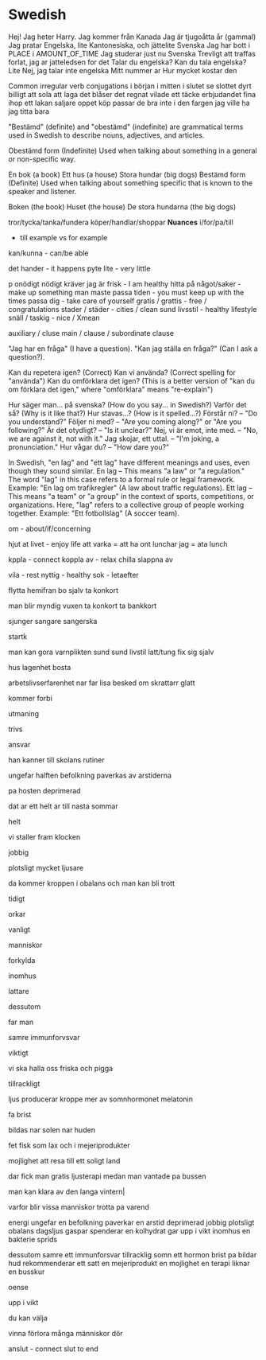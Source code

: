 # Swedish

<!-- TODO: organize -->

Hej!
Jag heter Harry.
Jag kommer från Kanada
Jag är tjugoåtta år (gammal)
Jag pratar Engelska, lite Kantonesiska, och jättelite Svenska
Jag har bott i PLACE i AMOUNT_OF_TIME
Jag studerar just nu Svenska
Trevligt att traffas
forlat, jag ar jatteledsen for det
Talar du engelska?
Kan du tala engelska?
Lite
Nej, jag talar inte engelska
Mitt nummer ar
Hur mycket kostar den

Common irregular verb conjugations
i början
i mitten
i slutet
se slottet
dyrt
billigt
att sola
att laga
det blåser
det regnat
vilade
ett täcke
erbjudandet
fina
ihop
ett lakan
saljare
oppet köp
passar de bra
inte i den fargen
jag ville ha
jag titta bara

"Bestämd" (definite) and "obestämd" (indefinite) are grammatical terms used in Swedish to describe nouns, adjectives, and articles.

Obestämd form (Indefinite)
Used when talking about something in a general or non-specific way.

En bok (a book)
Ett hus (a house)
Stora hundar (big dogs)
Bestämd form (Definite)
Used when talking about something specific that is known to the speaker and listener.

Boken (the book)
Huset (the house)
De stora hundarna (the big dogs)

tror/tycka/tanka/fundera
köper/handlar/shoppar
**Nuances**
i/for/pa/till

- till example vs for example

kan/kunna - can/be able

det hander - it happens
pyte lite - very little

p
onödigt nödigt
kräver
jag är frisk - I am healthy
hitta på något/saker - make up something
man maste passa tiden - you must keep up with the times
passa dig - take care of yourself
gratis / grattis - free / congratulations
stader / städer - cities / clean
sund livsstil - healthy lifestyle
snäll / taskig - nice / Xmean

auxiliary / cluse main / clause / subordinate clause

"Jag har en fråga" (I have a question).
"Kan jag ställa en fråga?" (Can I ask a question?).

Kan du repetera igen? (Correct)
Kan vi använda? (Correct spelling for "använda")
Kan du omförklara det igen? (This is a better version of "kan du om förklara det igen," where "omförklara" means "re-explain")

Hur säger man... på svenska? (How do you say... in Swedish?)
Varför det så? (Why is it like that?)
Hur stavas...? (How is it spelled...?)
Förstår ni? – "Do you understand?"
Följer ni med? – "Are you coming along?" or "Are you following?"
Är det otydligt? – "Is it unclear?"
Nej, vi är emot, inte med. – "No, we are against it, not with it."
Jag skojar, ett uttal. – "I'm joking, a pronunciation."
Hur vågar du? – "How dare you?"

In Swedish, "en lag" and "ett lag" have different meanings and uses, even though they sound similar.
En lag – This means "a law" or "a regulation." The word "lag" in this case refers to a formal rule or legal framework.
Example: "En lag om trafikregler" (A law about traffic regulations).
Ett lag – This means "a team" or "a group" in the context of sports, competitions, or organizations. Here, "lag" refers to a collective group of people working together.
Example: "Ett fotbollslag" (A soccer team).

om - about/if/concerning

hjut at livet - enjoy life
att varka = att ha ont
lunchar jag = ata lunch

kppla - connect
koppla av - relax
chilla slappna av

vila - rest
nyttig - healthy
sok - letaefter

flytta hemifran
bo sjalv
ta konkort

man blir myndig
vuxen
ta konkort
ta bankkort

sjunger
sangare
sangerska

startk

man kan gora varnplikten
sund
sund livstil
latt/tung
fix sig sjalv

hus
lagenhet
bosta

arbetslivserfarenhet
nar far lisa besked om
skrattarr glatt

kommer forbi

utmaning

trivs

ansvar

han kanner till skolans rutiner

ungefar halften befolkning paverkas av arstiderna

pa hosten
deprimerad

dat ar ett helt ar till nasta sommar

helt

vi staller fram klocken

jobbig

plotsligt mycket ljusare

da kommer kroppen i obalans och man kan bli trott

tidigt

orkar

vanligt

manniskor

forkylda

inomhus

lattare

dessutom

far man

samre immunforvsvar

viktigt

vi ska halla oss friska och pigga

tillrackligt

ljus producerar kroppe mer av somnhormonet melatonin

fa brist

bildas nar solen nar huden

fet fisk som lax
och i mejeriprodukter

mojlighet att resa till ett soligt land

dar fick man gratis ljusterapi medan man vantade pa bussen

man kan klara av den langa vintern|

varfor blir vissa manniskor trotta pa varend

energi
ungefar
en befolkning
paverkar
en arstid
deprimerad
jobbig
plotsligt
obalans
dagsljus
gaspar
spenderar
en kolhydrat
gar upp i vikt
inomhus
en bakterie
sprids

dessutom
samre
ett immunforsvar
tillracklig
somn
ett hormon
brist pa
bildar
hud
rekommenderar
ett satt
en mejeriprodukt
en mojlighet
en terapi
liknar
en busskur

oense

upp i vikt

du kan välja

vinna
förlora
många människor dör

anslut - connect
slut to end
